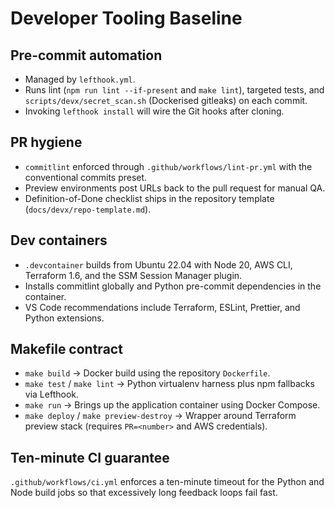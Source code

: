 # Developer Tooling Baseline

## Pre-commit automation

- Managed by `lefthook.yml`.
- Runs lint (`npm run lint --if-present` and `make lint`), targeted tests, and `scripts/devx/secret_scan.sh` (Dockerised gitleaks) on each commit.
- Invoking `lefthook install` will wire the Git hooks after cloning.

## PR hygiene

- `commitlint` enforced through `.github/workflows/lint-pr.yml` with the conventional commits preset.
- Preview environments post URLs back to the pull request for manual QA.
- Definition-of-Done checklist ships in the repository template (`docs/devx/repo-template.md`).

## Dev containers

- `.devcontainer` builds from Ubuntu 22.04 with Node 20, AWS CLI, Terraform 1.6, and the SSM Session Manager plugin.
- Installs commitlint globally and Python pre-commit dependencies in the container.
- VS Code recommendations include Terraform, ESLint, Prettier, and Python extensions.

## Makefile contract

- `make build` → Docker build using the repository `Dockerfile`.
- `make test` / `make lint` → Python virtualenv harness plus npm fallbacks via Lefthook.
- `make run` → Brings up the application container using Docker Compose.
- `make deploy` / `make preview-destroy` → Wrapper around Terraform preview stack (requires `PR=<number>` and AWS credentials).

## Ten-minute CI guarantee

`.github/workflows/ci.yml` enforces a ten-minute timeout for the Python and Node build jobs so that excessively long feedback loops fail fast.
